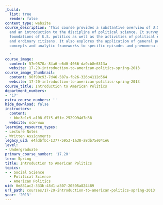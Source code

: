 ```yaml
---
_build:
  list: true
  render: false
content_type: website
course_description: 'This course provides a substantive overview of U.S. politics
  and an introduction to the discipline of political science. It surveys the institutional
  foundations of U.S. politics as well as the activities of political elites, organizations,
  and ordinary citizens. It also explores the application of general political science
  concepts and analytic frameworks to specific episodes and phenomena in U.S. politics.

  '
course_image:
  content: 57e9870a-84a6-e6d0-4056-da9cb8e6313a
  website: 17-20-introduction-to-american-politics-spring-2013
course_image_thumbnail:
  content: 96f90c93-7d46-587a-fb26-326b4112d564
  website: 17-20-introduction-to-american-politics-spring-2013
course_title: Introduction to American Politics
department_numbers:
- '17'
extra_course_numbers: ''
hide_download: false
instructors:
  content:
  - bbc3e1c9-a108-07f5-d5fe-2529994d7d38
  website: ocw-www
learning_resource_types:
- Lecture Notes
- Written Assignments
legacy_uid: e4adbfbc-1377-5953-1a38-a8db75e041e6
level:
- Undergraduate
primary_course_number: '17.20'
term: Spring
title: Introduction to American Politics
topics:
- - Social Science
  - Political Science
  - American Politics
uid: 0e881ac2-333b-48d1-a807-20505a824489
url_path: courses/17-20-introduction-to-american-politics-spring-2013
year: '2013'
---
```

